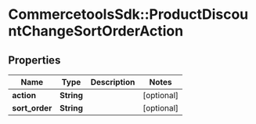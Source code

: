 # CommercetoolsSdk::ProductDiscountChangeSortOrderAction

## Properties
Name | Type | Description | Notes
------------ | ------------- | ------------- | -------------
**action** | **String** |  | [optional] 
**sort_order** | **String** |  | [optional] 

